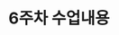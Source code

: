# 6주차 수업내용

<!--
김경민 - 07훅
06React_Hook
2024/Web_Programing05

훅이란
ㄴ useState에서 count, setCount가 뭐냐 뭔데 useState(0); 으로 객체를 주냐
ㄴ 변수의 값이 바뀌면 자동으로 "리 렌더링" 해주는게 useState이다

컴포넌트 안의 변수 = state이다.
state는 값을 바꿀 수 있다.
state의 값이 바뀌면 자동으로 렌더링 하게 해주는게 있는데 그게 useState이다 
- 즉, 유동적인 변수를 사용할 떄 화면에 그려지는 변수도 정상적으로 변경되길 원한다면 사용한다.
- state변수를 변경할 거라면 세터게터 마냥 지정된 함수만 사용해야 한다.
밑의 예시로 state 를 변경하라면 setState(state+1) 이런식으로

const [state, setState] = useState(initialValue);
state: 현재 상태 값
setState: 상태를 변경하는 함수
initialValue: 상태의 초기 값

동기화 개념잡기
sync, block, non block sync, block sync

array destructuring

레포트 웹 만드는데 (페이지 상관 X) 누군가에게 도움이 되는 웹 페이지
ㄴ 홍보성, 공부 등
-->